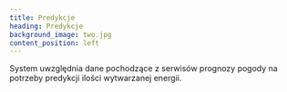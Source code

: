 ```yaml
---
title: Predykcje
heading: Predykcje
background_image: two.jpg
content_position: left
---
```


System uwzględnia dane pochodzące z serwisów prognozy pogody na potrzeby predykcji ilości wytwarzanej energii.
